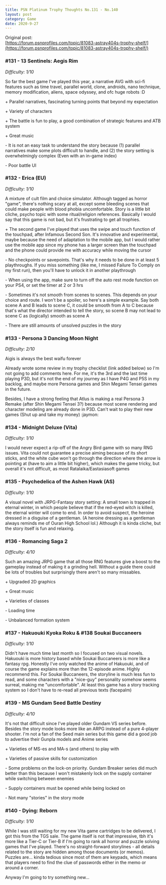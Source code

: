 ```yaml
---
title: PSN Platinum Trophy Thoughts No.131 - No.140
layout: post
category: Game
date: 2020-9-27
---
```


Original post: <br/>
[https://forum.psnprofiles.com/topic/81083-astray404s-trophy-shelf/](https://forum.psnprofiles.com/topic/81083-astray404s-trophy-shelf/)

### #131 - 13 Sentinels: Aegis Rim
*Difficulty: 1/10*

So far the best game I've played this year, a narrative AVG with sci-fi features such as time travel, parallel world, clone, androids, nano technique, memory modification, aliens, space odyssey, and ofc huge robots :D

\+ Parallel narratives, fascinating turning points that beyond my expectation

\+ Variety of characters

\+ The battle is fun to play, a good combination of strategic features and ATB system

\+ Great music

\- It is not an easy task to understand the story because (1) parallel narratives make some plots difficult to handle, and (2) the story setting is overwhelmingly complex (Even with an in-game index)

\- Poor battle UI

### #132 - Erica (EU)
*Difficulty: 1/10*

A mixture of cult film and choice simulator. Although tagged as horror "game", there's nothing scary at all, except some bleeding scenes that could make people with blood phobia uncomfortable. Story is a little bit cliche, psycho topic with some ritual/religion references. Basically I would say that this game is not bad, but it's frustrating to get all trophies.

\+ The second game I've played that uses the swipe and touch function of the touchpad, after Infamous Second Son. It's innovative and experimental, maybe because the need of adaptation to the mobile app, but I would rather use the mobile app since my phone has a larger screen than the touchpad and the phone could provide me with accuracy while moving the cursor

\- No checkpoints or savepoints. That's why it needs to be done in at least 5 playthroughs. If you miss something (like me, I missed Failure To Comply on my first run), then you'll have to unlock it in another playthrough

\- When using the app, make sure to turn off the auto rest mode function on your PS4, or set the timer at 2 or 3 hrs

\- Sometimes it's not smooth from scenes to scenes. This depends on your choice and route. I won't be a spoiler, so here's a simple example. Say both scene A and B leads to scene C, it could be smooth from A to C because that's what the director intended to tell the story, so scene B may not lead to scene C as (logically) smooth as scene A

\- There are still amounts of unsolved puzzles in the story

### #133 - Persona 3 Dancing Moon Night

*Difficulty: 2/10*

Aigis is always the best waifu forever

Already wrote some review in my trophy checklist (link added below) so I'm not going to add comments here. For me, it's the 3rd and the last time playing P3D, but it's not the end of my journey as I have P4G and P5S in my backlog, and maybe more Persona games and Shin Megami Tensei games in the future.

Besides, I have a strong feeling that Atlus is making a real Persona 3 Remake (after Shin Megami Tensei 3?) because most scene rendering and character modeling are already done in P3D. Can't wait to play their new games (Shut up and take my money) :jaymon:

### #134 - Midnight Deluxe (Vita)
*Difficulty: 1/10*

I would never expect a rip-off of the Angry Bird game with so many RNG issues. Vita could not guarantee a precise aiming because of its short sticks, and the white cube won't go through the direction where the arrow is pointing at (have to aim a little bit higher), which makes the game tricky, but overall it's not difficult, as most Ratalaika/Eastasiasoft games

### #135 - Psychedelica of the Ashen Hawk (AS)
*Difficulty: 1/10*

A visual novel with JRPG-Fantasy story setting: A small town is trapped in eternal winter, in which people believe that if the red-eyed witch is killed, the eternal winter will come to end. In order to avoid suspect, the heroine dressed in a disguise of a gentleman. (A heroine dressing as a gentleman always reminds me of Ouran High School lol.) Although it is kinda cliche, but the story itself is fun and relaxing.

### #136 - Romancing Saga 2
*Difficulty: 4/10*

Such an amazing JRPG game that all those RNG features give a boost to the gameplay instead of making it a grinding hell. Without a guide there could be lots of troubles but surprisingly there aren't so many missables.

\+ Upgraded 2D graphics

\+ Great music

\+ Varieties of classes

\- Loading time

\- Unbalanced formation system

### #137 - Hakuouki Kyoka Roku & #138 Soukai Buccaneers
*Difficulty: 1/10*

Didn't have much time last month so I focused on two visual novels. Hakuouki is more history based while Soukai Buccaneers is more like a fantasy rpg. Honestly I've only watched the anime of Hakuouki, and of course the game explains more than the 12-episode anime. Highly recommend this. For Soukai Buccaneers, the storyline is much less fun to read, and some characters with a "nice-guy" personality somehow seems surreal, making me "uncomfortable". At least this game has a story tracking system so I don't have to re-read all previous texts (facepalm)

### #139 - MS Gundam Seed Battle Destiny
*Difficulty: 4/10*

It's not that difficult since I've played older Gundam VS series before. Besides the story mode looks more like an ARPG instead of a pure 4-player shooter. I'm not a fan of the Seed main series but this game did a good job to advertise their Gunpla models and Anime series

\+ Varieties of MS-es and MA-s (and others) to play with

\+ Varieties of passive skills for customization

\- Some problems on the lock-on priority. Gundam Breaker series did much better than this because I won't mistakenly lock on the supply container while switching between enemies

\- Supply containers must be opened while being locked on

\- Not many "stories" in the story mode

### #140 - Dying: Reborn
*Difficulty: 1/10*

While I was still waiting for my new Vita game cartridges to be delivered, I got this from the TGS sale. The game itself is not that impressive, tbh it's more like a Tier-C or Tier-B if I'm going to rank all horror and puzzle solving games that I've played. There's no straight-forward storylines - all details related to the story are hidden among those documents (or memos). Puzzles are... kinda tedious since most of them are keypads, which means that players need to find the clue of passwords either in the memo or around a corner.

Anyway I'm going to try something new...

